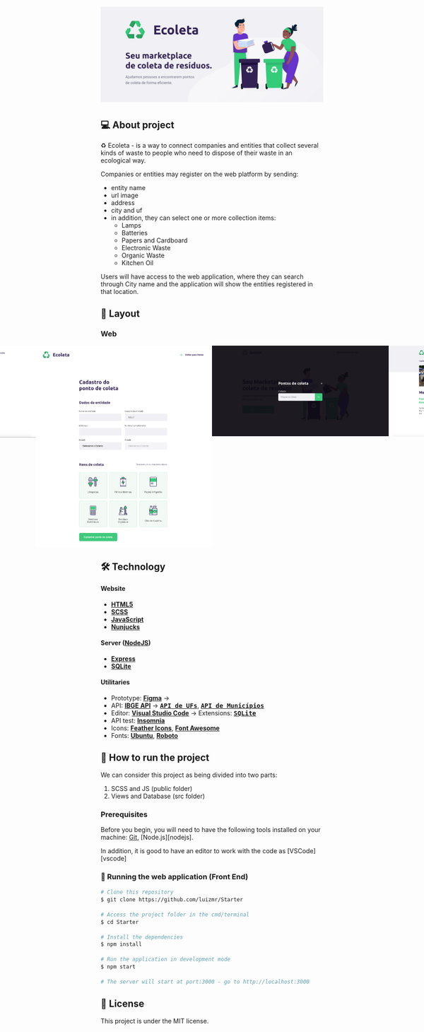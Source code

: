 <h1 align="center">
    <img alt="NextLevelWeek" title="#NextLevelWeek" src="./assets/banner.png" />
</h1>

## 💻 About project

♻️ Ecoleta - is a way to connect companies and entities that collect several kinds of waste to people who need to dispose of their waste in an ecological way.

Companies or entities may register on the web platform by sending:

-   entity name
-   url image
-   address
-   city and uf
-   in addition, they can select one or more collection items:
    -   Lamps
    -   Batteries
    -   Papers and Cardboard
    -   Electronic Waste
    -   Organic Waste
    -   Kitchen Oil

Users will have access to the web application, where they can search through City name and the application will show the entities registered in that location.

## 🎨 Layout

### Web

<p align="center" style="display: flex; align-items: flex-start; justify-content: center;">
  <img alt="NextLevelWeek" title="#NextLevelWeek" src="./assets/home.png" width="400px">

  <img alt="NextLevelWeek" title="#NextLevelWeek" src="./assets/create.png" width="400px">
  <img alt="NextLevelWeek" title="#NextLevelWeek" src="./assets/search.png" width="400px">
  <img alt="NextLevelWeek" title="#NextLevelWeek" src="./assets/detail.png" width="400px">
</p>

## 🛠 Technology

#### **Website**

-   **[HTML5](https://developer.mozilla.org/pt-BR/docs/Web/HTML/HTML5)**
-   **[SCSS](https://sass-lang.com/documentation/syntax)**
-   **[JavaScript](https://developer.mozilla.org/pt-BR/docs/Web/JavaScript)**
-   **[Nunjucks](https://mozilla.github.io/nunjucks/)**

#### **Server** ([NodeJS](https://nodejs.org/en/))

-   **[Express](https://expressjs.com/)**
-   **[SQLite](https://github.com/mapbox/node-sqlite3)**

#### **Utilitaries**

-   Prototype: **[Figma](https://www.figma.com/)** &rarr;
-   API: **[IBGE API](https://servicodados.ibge.gov.br/api/docs/localidades?versao=1)** &rarr; **<kbd>[API de UFs](https://servicodados.ibge.gov.br/api/docs/localidades?versao=1#api-ufs-estadosget)</kbd>**, **<kbd>[API de Municípios](https://servicodados.ibge.gov.br/api/docs/localidades?versao=1#api-municipios-estadosufmunicipiosget)</kbd>**
-   Editor: **[Visual Studio Code](https://code.visualstudio.com/)** &rarr; Extensions: **<kbd>[SQLite](https://marketplace.visualstudio.com/items?itemname=alexcvzz.vscode-sqlite)</kbd>**
-   API test: **[Insomnia](https://insomnia.rest/)**
-   Icons: **[Feather Icons](https://feathericons.com/)**, **[Font Awesome](https://fontawesome.com/)**
-   Fonts: **[Ubuntu](https://fonts.google.com/specimen/ubuntu)**, **[Roboto](https://fonts.google.com/specimen/roboto)**

## 🚀 How to run the project

We can consider this project as being divided into two parts:

1. SCSS and JS (public folder)
2. Views and Database (src folder)

### Prerequisites

Before you begin, you will need to have the following tools installed on your machine:
[Git](https://git-scm.com), [Node.js][nodejs].

In addition, it is good to have an editor to work with the code as [VSCode][vscode]

### 🧭 Running the web application (Front End)

```bash
# Clone this repository
$ git clone https://github.com/luizmr/Starter

# Access the project folder in the cmd/terminal
$ cd Starter

# Install the dependencies
$ npm install

# Run the application in development mode
$ npm start

# The server will start at port:3000 - go to http://localhost:3000
```

## 📝 License

This project is under the MIT license.
